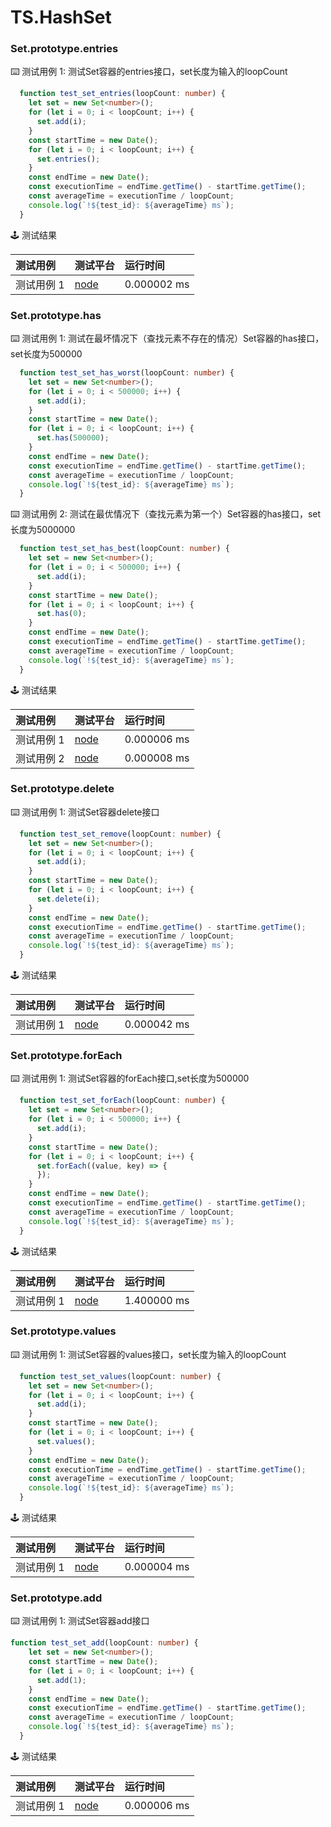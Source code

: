 # TS.HashSet
### Set.prototype.entries

:keyboard: 测试用例 1: 测试Set容器的entries接口，set长度为输入的loopCount 

```typescript
  function test_set_entries(loopCount: number) {
    let set = new Set<number>();
    for (let i = 0; i < loopCount; i++) {
      set.add(i);
    }
    const startTime = new Date();
    for (let i = 0; i < loopCount; i++) {
      set.entries();
    }
    const endTime = new Date();
    const executionTime = endTime.getTime() - startTime.getTime();
    const averageTime = executionTime / loopCount;
    console.log(`!${test_id}: ${averageTime} ms`);
  }
```
:joystick: 测试结果

| 测试用例   | 测试平台   | 运行时间        |
|:-------|:-------|:------------|
| 测试用例 1 | [node] | 0.000002 ms |

### Set.prototype.has

:keyboard: 测试用例 1: 测试在最坏情况下（查找元素不存在的情况）Set容器的has接口，set长度为500000 

```typescript
  function test_set_has_worst(loopCount: number) {
    let set = new Set<number>();
    for (let i = 0; i < 500000; i++) {
      set.add(i);
    }
    const startTime = new Date();
    for (let i = 0; i < loopCount; i++) {
      set.has(500000);
    }
    const endTime = new Date();
    const executionTime = endTime.getTime() - startTime.getTime();
    const averageTime = executionTime / loopCount;
    console.log(`!${test_id}: ${averageTime} ms`);
  }
```
:keyboard: 测试用例 2: 测试在最优情况下（查找元素为第一个）Set容器的has接口，set长度为5000000 

```typescript
  function test_set_has_best(loopCount: number) {
    let set = new Set<number>();
    for (let i = 0; i < 500000; i++) {
      set.add(i);
    }
    const startTime = new Date();
    for (let i = 0; i < loopCount; i++) {
      set.has(0);
    }
    const endTime = new Date();
    const executionTime = endTime.getTime() - startTime.getTime();
    const averageTime = executionTime / loopCount;
    console.log(`!${test_id}: ${averageTime} ms`);
  }
```
:joystick: 测试结果

| 测试用例   | 测试平台   | 运行时间        |
|:-------|:-------|:------------|
| 测试用例 1 | [node] | 0.000006 ms |
| 测试用例 2 | [node] | 0.000008 ms |

### Set.prototype.delete

:keyboard: 测试用例 1: 测试Set容器delete接口 

```typescript
  function test_set_remove(loopCount: number) {
    let set = new Set<number>();
    for (let i = 0; i < loopCount; i++) {
      set.add(i);
    }
    const startTime = new Date();
    for (let i = 0; i < loopCount; i++) {
      set.delete(i);
    }
    const endTime = new Date();
    const executionTime = endTime.getTime() - startTime.getTime();
    const averageTime = executionTime / loopCount;
    console.log(`!${test_id}: ${averageTime} ms`);
  }
```
:joystick: 测试结果

| 测试用例   | 测试平台   | 运行时间        |
|:-------|:-------|:------------|
| 测试用例 1 | [node] | 0.000042 ms |

### Set.prototype.forEach

:keyboard: 测试用例 1: 测试Set容器的forEach接口,set长度为500000 

```typescript
  function test_set_forEach(loopCount: number) {
    let set = new Set<number>();
    for (let i = 0; i < 500000; i++) {
      set.add(i);
    }
    const startTime = new Date();
    for (let i = 0; i < loopCount; i++) {
      set.forEach((value, key) => {
      });
    }
    const endTime = new Date();
    const executionTime = endTime.getTime() - startTime.getTime();
    const averageTime = executionTime / loopCount;
    console.log(`!${test_id}: ${averageTime} ms`);
  }
```
:joystick: 测试结果

| 测试用例   | 测试平台   | 运行时间        |
|:-------|:-------|:------------|
| 测试用例 1 | [node] | 1.400000 ms |

### Set.prototype.values

:keyboard: 测试用例 1: 测试Set容器的values接口，set长度为输入的loopCount 

```typescript
  function test_set_values(loopCount: number) {
    let set = new Set<number>();
    for (let i = 0; i < loopCount; i++) {
      set.add(i);
    }
    const startTime = new Date();
    for (let i = 0; i < loopCount; i++) {
      set.values();
    }
    const endTime = new Date();
    const executionTime = endTime.getTime() - startTime.getTime();
    const averageTime = executionTime / loopCount;
    console.log(`!${test_id}: ${averageTime} ms`);
  }
```
:joystick: 测试结果

| 测试用例   | 测试平台   | 运行时间        |
|:-------|:-------|:------------|
| 测试用例 1 | [node] | 0.000004 ms |

### Set.prototype.add

:keyboard: 测试用例 1: 测试Set容器add接口 

```typescript
function test_set_add(loopCount: number) {
    let set = new Set<number>();
    const startTime = new Date();
    for (let i = 0; i < loopCount; i++) {
      set.add(1);
    }
    const endTime = new Date();
    const executionTime = endTime.getTime() - startTime.getTime();
    const averageTime = executionTime / loopCount;
    console.log(`!${test_id}: ${averageTime} ms`);
  }
```
:joystick: 测试结果

| 测试用例   | 测试平台   | 运行时间        |
|:-------|:-------|:------------|
| 测试用例 1 | [node] | 0.000006 ms |

[Huawei Phone]: ../../device/#huawei-phone
[Huawei Watch]: ../../device/#huawei-watch
[node]: ../../device/#typescript